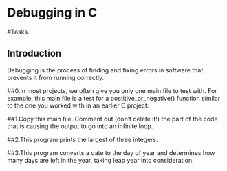 # Debugging in C

#Tasks.

## Introduction
Debugging is the process of finding and fixing errors in software that prevents it from running correctly. 

##0.In most projects, we often give you only one main file to test with. For example, this main file is a test for a postitive_or_negative() function similar to the one you worked with in an earlier C project:

##1.Copy this main file. Comment out (don’t delete it!) the part of the code that is causing the output to go into an infinite loop.

##2.This program prints the largest of three integers.

##3.This program converts a date to the day of year and determines how many days are left in the year, taking leap year into consideration.


